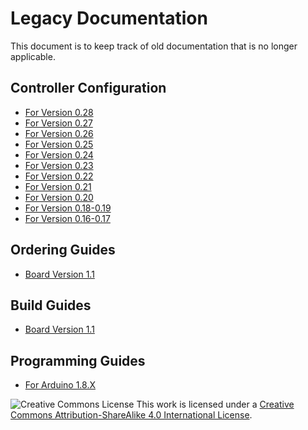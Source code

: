 # Legacy Documentation

This document is to keep track of old documentation that is no longer applicable.

## Controller Configuration

* [For Version 0.28](/For_Users/Phob_Calibration_Guide_v0.28.html)
* [For Version 0.27](/For_Users/Phob_Calibration_Guide_v0.27.html)
* [For Version 0.26](/For_Users/Phob_Calibration_Guide_v0.26.html)
* [For Version 0.25](/For_Users/Phob_Calibration_Guide_v0.25.html)
* [For Version 0.24](/For_Users/Phob_Calibration_Guide_v0.24.html)
* [For Version 0.23](/For_Users/Phob_Calibration_Guide_v0.23.html)
* [For Version 0.22](/For_Users/Phob_Calibration_Guide_v0.22.html)
* [For Version 0.21](/For_Users/Phob_Calibration_Guide_v0.21.html)
* [For Version 0.20](/For_Users/Phob_Calibration_Guide_v0.20.html)
* [For Version 0.18-0.19](https://docs.google.com/document/d/1tICHkeWHWOi87ebddIgM1hSR2AaJqE-wSA17Wzhi0u0/edit?usp=sharing)
* [For Version 0.16-0.17](https://docs.google.com/document/d/11UUmMImXMPYMJ9wzESQMvJrMNCCeWAxyutiNewseW9k/edit?usp=sharing)

## Ordering Guides

* [Board Version 1.1](https://docs.google.com/presentation/d/1JxY79lkCj4QdBnbAxH9PvyXZGDKAvMpFpukHwAc2s3c/edit?usp=sharing)

## Build Guides

* [Board Version 1.1](https://docs.google.com/presentation/d/1Awil69v7xDhX-VOdLnVhseILLCY89gFpTTAPPEig6E4/edit?usp=sharing)

## Programming Guides

* [For Arduino 1.8.X](https://docs.google.com/presentation/d/1Ota8R95K1-LR34Re3XB7BIb7ZzgtDM_iaknYH9k8yRQ/edit#slide=id.p)

![Creative Commons License](https://i.creativecommons.org/l/by-sa/4.0/88x31.png)
This work is licensed under a [Creative Commons Attribution-ShareAlike 4.0 International License](http://creativecommons.org/licenses/by-sa/4.0/).
